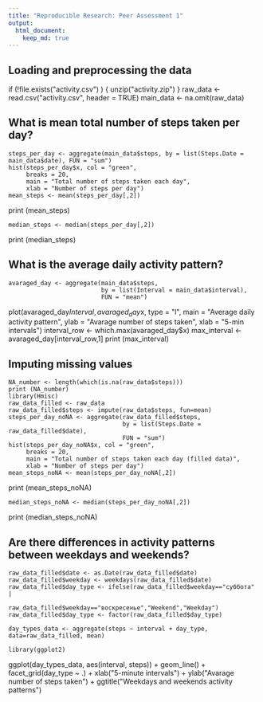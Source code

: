 ```yaml
---
title: "Reproducible Research: Peer Assessment 1"
output: 
  html_document:
    keep_md: true
---
```




## Loading and preprocessing the data
if (!file.exists("activity.csv") ) {
        unzip("activity.zip")
}
raw_data <- read.csv("activity.csv", header = TRUE)
main_data <- na.omit(raw_data)


## What is mean total number of steps taken per day?
```
steps_per_day <- aggregate(main_data$steps, by = list(Steps.Date = main_data$date), FUN = "sum")
hist(steps_per_day$x, col = "green", 
     breaks = 20,
     main = "Total number of steps taken each day",
     xlab = "Number of steps per day")
mean_steps <- mean(steps_per_day[,2])
```
print (mean_steps) 
```
median_steps <- median(steps_per_day[,2])
```
print (median_steps)

## What is the average daily activity pattern?
```
avaraged_day <- aggregate(main_data$steps, 
                          by = list(Interval = main_data$interval), 
                          FUN = "mean")
```
plot(avaraged_day$Interval, avaraged_day$x, type = "l", 
     main = "Average daily activity pattern", 
     ylab = "Avarage number of steps taken", 
     xlab = "5-min intervals")
interval_row <- which.max(avaraged_day$x)
max_interval <- avaraged_day[interval_row,1]
print (max_interval)     


## Imputing missing values
```
NA_number <- length(which(is.na(raw_data$steps)))
print (NA_number)
library(Hmisc)
raw_data_filled <- raw_data
raw_data_filled$steps <- impute(raw_data$steps, fun=mean)
steps_per_day_noNA <- aggregate(raw_data_filled$steps, 
                                by = list(Steps.Date = raw_data_filled$date), 
                                FUN = "sum")
hist(steps_per_day_noNA$x, col = "green", 
     breaks = 20,
     main = "Total number of steps taken each day (filled data)",
     xlab = "Number of steps per day")
mean_steps_noNA <- mean(steps_per_day_noNA[,2])
```
print (mean_steps_noNA)     
```
median_steps_noNA <- median(steps_per_day_noNA[,2])
```

print (median_steps_noNA)     

## Are there differences in activity patterns between weekdays and weekends?
```
raw_data_filled$date <- as.Date(raw_data_filled$date)
raw_data_filled$weekday <- weekdays(raw_data_filled$date)
raw_data_filled$day_type <- ifelse(raw_data_filled$weekday=="суббота" |
                                           raw_data_filled$weekday=="воскресенье","Weekend","Weekday")
raw_data_filled$day_type <- factor(raw_data_filled$day_type)

day_types_data <- aggregate(steps ~ interval + day_type, data=raw_data_filled, mean)

library(ggplot2)
```
ggplot(day_types_data, aes(interval, steps)) + 
        geom_line() + 
        facet_grid(day_type ~ .) +
        xlab("5-minute intervals") + 
        ylab("Avarage number of steps taken") +
        ggtitle("Weekdays and weekends activity patterns")
        
